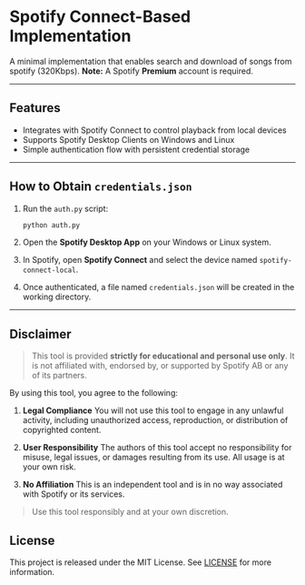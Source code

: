 # Spotify Connect-Based Implementation

A minimal implementation that enables search and download of songs from spotify (320Kbps).
**Note:** A Spotify **Premium** account is required.

---

## Features

* Integrates with Spotify Connect to control playback from local devices
* Supports Spotify Desktop Clients on Windows and Linux
* Simple authentication flow with persistent credential storage

---

## How to Obtain `credentials.json`

1. Run the `auth.py` script:

   ```bash
   python auth.py
   ```

2. Open the **Spotify Desktop App** on your Windows or Linux system.

3. In Spotify, open **Spotify Connect** and select the device named `spotify-connect-local`.

4. Once authenticated, a file named `credentials.json` will be created in the working directory.

---

## Disclaimer

> This tool is provided **strictly for educational and personal use only**. It is not affiliated with, endorsed by, or supported by Spotify AB or any of its partners.

By using this tool, you agree to the following:

1. **Legal Compliance**
   You will not use this tool to engage in any unlawful activity, including unauthorized access, reproduction, or distribution of copyrighted content.

2. **User Responsibility**
   The authors of this tool accept no responsibility for misuse, legal issues, or damages resulting from its use. All usage is at your own risk.

3. **No Affiliation**
   This is an independent tool and is in no way associated with Spotify or its services.

> Use this tool responsibly and at your own discretion.

## License
This project is released under the MIT License. See [LICENSE](LICENSE) for more information.

